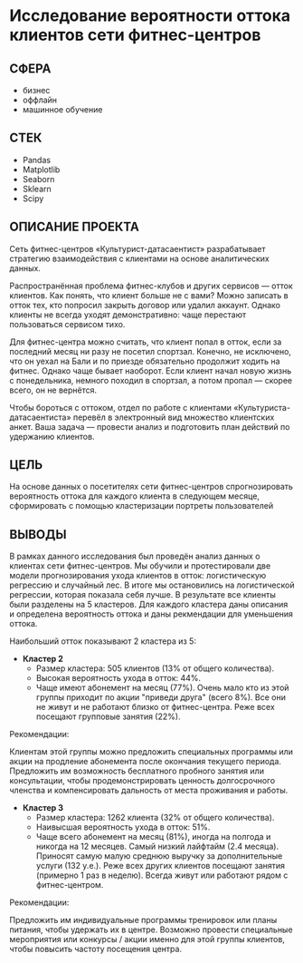 # Исследование вероятности оттока клиентов сети фитнес-центров

## СФЕРА
- бизнес
- оффлайн
- машинное обучение

## СТЕК
- Pandas
- Matplotlib
- Seaborn
- Sklearn
- Scipy

## ОПИСАНИЕ ПРОЕКТА
Сеть фитнес-центров «Культурист-датасаентист» разрабатывает стратегию взаимодействия с клиентами на основе аналитических данных.

Распространённая проблема фитнес-клубов и других сервисов — отток клиентов. Как понять, что клиент больше не с вами? Можно записать в отток тех, кто попросил закрыть договор или удалил аккаунт. Однако клиенты не всегда уходят демонстративно: чаще перестают пользоваться сервисом тихо.

Для фитнес-центра можно считать, что клиент попал в отток, если за последний месяц ни разу не посетил спортзал. Конечно, не исключено, что он уехал на Бали и по приезде обязательно продолжит ходить на фитнес. Однако чаще бывает наоборот. Если клиент начал новую жизнь с понедельника, немного походил в спортзал, а потом пропал — скорее всего, он не вернётся.

Чтобы бороться с оттоком, отдел по работе с клиентами «Культуриста-датасаентиста» перевёл в электронный вид множество клиентских анкет. Ваша задача — провести анализ и подготовить план действий по удержанию клиентов.

## ЦЕЛЬ
На основе данных о посетителях сети фитнес-центров спрогнозировать вероятность оттока для каждого клиента в следующем месяце, сформировать с помощью кластеризации портреты пользователей

## ВЫВОДЫ
В рамках данного исследования был проведён анализ данных о клиентах сети фитнес-центров.
Мы обучили и протестировали две модели прогнозирования ухода клиентов в отток: логистическую регрессию и случайный лес. В итоге мы остановились на логистической регрессии, которая показала себя лучше.
В результате все клиенты были разделены на 5 кластеров. Для каждого кластера даны описания и определена вероятность оттока и даны рекмендации для уменьшения оттока.

Наибольший отток показывают 2 кластера из 5:
- __Кластер 2__
    - Размер кластера: 505 клиентов (13% от общего количества).
    - Высокая вероятность ухода в отток: 44%.
    - Чаще имеют абонемент на месяц (77%). Очень мало кто из этой группы приходит по акции "приведи друга" (всего 8%). Все они не живут и не работают близко от фитнес-центра. Реже всех посещают групповые занятия (22%).
 
Рекомендации:

Клиентам этой группы можно предложить специальных программы или акции на продление абонемента после окончания текущего периода.
Предложить им возможность бесплатного пробного занятия или консультации, чтобы продемонстрировать ценность долгосрочного членства и компенсировать дальность от места проживания и работы.

- __Кластер 3__
    - Размер кластера: 1262 клиента (32% от общего количества).
    - Наивысшая вероятность ухода в отток: 51%.
    - Чаще всего абонемент на месяц (81%), иногда на полгода и никогда на 12 месяцев. Самый низкий лайфтайм (2.4 месяца). Приносят самую малую среднюю выручку за дополнительные услуги (132 у.е.). Реже всех других клиентов посещают занятия (примерно 1 раз в неделю). Всегда живут или работают рядом с фитнес-центром.

Рекомендации:

Предложить им индивидуальные программы тренировок или планы питания, чтобы удержать их в центре.
Возможно провести специальные мероприятия или конкурсы / акции именно для этой группы клиентов, чтобы повысить частоту посещения центра.


